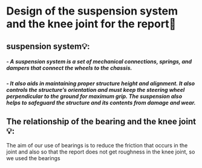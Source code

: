 # Design of the suspension system and the knee joint for the report:mechanical_leg:
## suspension system:bulb::
##### - A suspension system is a set of mechanical connections, springs, and dampers that connect the wheels to the chassis.

##### - It also aids in maintaining proper structure height and alignment. It also controls the structure’s orientation and must keep the steering wheel perpendicular to the ground for maximum grip. The suspension also helps to safeguard the structure and its contents from damage and wear. 

## The relationship of the bearing and the knee joint:bulb::
The aim of our use of bearings is to reduce the friction that occurs in the joint and also so that the report does not get roughness in the knee joint, so we used the bearings
